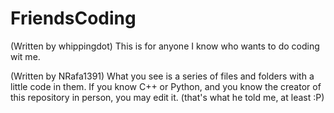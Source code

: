 # FriendsCoding
(Written by whippingdot)
This is for anyone I know who wants to do coding wit me.

(Written by NRafa1391)
What you see is a series of files and folders with a little code in them. If you know C++ or Python, and you know the creator of this repository in person, you may edit it. 
(that's what he told me, at least :P)
